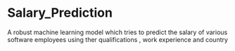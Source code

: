 # Salary_Prediction
A robust machine learning model which tries to predict the salary of various software employees using ther qualifications , work experience and country
